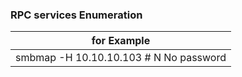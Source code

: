 ### RPC services Enumeration

| for Example |
| ------------- |
|smbmap -H 10.10.10.103 # N No password |
